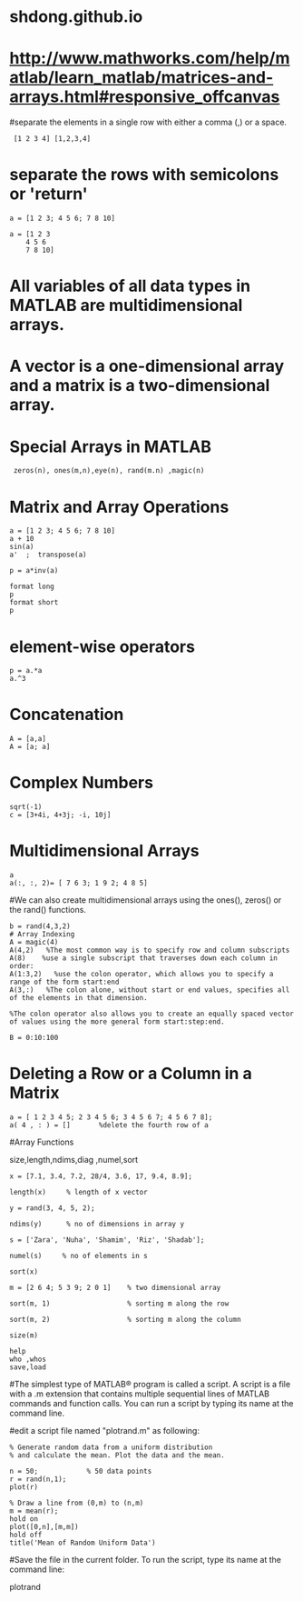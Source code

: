# shdong.github.io

# http://www.mathworks.com/help/matlab/learn_matlab/matrices-and-arrays.html#responsive_offcanvas

 #separate the elements in a single row with either a comma (,) or a space.

 ```
  [1 2 3 4] [1,2,3,4]
```

  # separate the rows with semicolons or 'return'

  ```
  a = [1 2 3; 4 5 6; 7 8 10]

  a = [1 2 3
      4 5 6
      7 8 10]
  ```

 # All variables of all data types in MATLAB are multidimensional arrays. 
 # A vector is a one-dimensional array and a matrix is a two-dimensional array.
 # Special Arrays in MATLAB
```
 zeros(n), ones(m,n),eye(n), rand(m.n) ,magic(n)
```
# Matrix and Array Operations
```
a = [1 2 3; 4 5 6; 7 8 10]
a + 10
sin(a)
a'  ;  transpose(a)

p = a*inv(a)

format long
p
format short
p
```
# element-wise operators
```
p = a.*a
a.^3
```

# Concatenation
```
A = [a,a]
A = [a; a]
```

# Complex Numbers
```
sqrt(-1)
c = [3+4i, 4+3j; -i, 10j]
```

# Multidimensional Arrays

```
a
a(:, :, 2)= [ 7 6 3; 1 9 2; 4 8 5]
```

#We can also create multidimensional arrays using the ones(), zeros() or the rand() functions.
```
b = rand(4,3,2)
# Array Indexing
A = magic(4)
A(4,2)   %The most common way is to specify row and column subscripts
A(8)    %use a single subscript that traverses down each column in order:
A(1:3,2)   %use the colon operator, which allows you to specify a range of the form start:end
A(3,:)   %The colon alone, without start or end values, specifies all of the elements in that dimension. 

%The colon operator also allows you to create an equally spaced vector of values using the more general form start:step:end.

B = 0:10:100
```


# Deleting a Row or a Column in a Matrix
```
a = [ 1 2 3 4 5; 2 3 4 5 6; 3 4 5 6 7; 4 5 6 7 8];
a( 4 , : ) = []       %delete the fourth row of a 
```

#Array Functions

size,length,ndims,diag ,numel,sort
```
x = [7.1, 3.4, 7.2, 28/4, 3.6, 17, 9.4, 8.9];

length(x)     % length of x vector

y = rand(3, 4, 5, 2);

ndims(y)      % no of dimensions in array y

s = ['Zara', 'Nuha', 'Shamim', 'Riz', 'Shadab'];

numel(s)     % no of elements in s
```

```
sort(x)

m = [2 6 4; 5 3 9; 2 0 1]    % two dimensional array

sort(m, 1)                   % sorting m along the row

sort(m, 2)                   % sorting m along the column

size(m)  
```
```
help
who ,whos
save,load
```


#The simplest type of MATLAB® program is called a script. A script is a file with a .m extension that contains multiple sequential lines of MATLAB commands and function calls. You can run a script by typing its name at the command line.


#edit a script file named "plotrand.m" as following:

```
% Generate random data from a uniform distribution
% and calculate the mean. Plot the data and the mean.
 
n = 50;            % 50 data points
r = rand(n,1);
plot(r)
 
% Draw a line from (0,m) to (n,m)
m = mean(r);
hold on
plot([0,n],[m,m])
hold off
title('Mean of Random Uniform Data')
```

#Save the file in the current folder. To run the script, type its name at the command line:

plotrand